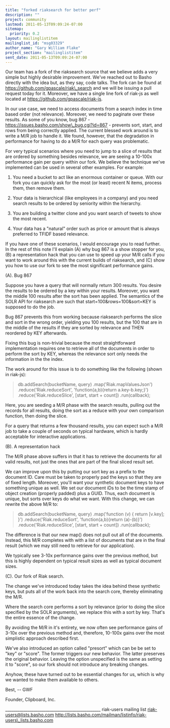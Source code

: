 ```yaml
---
title: "forked riaksearch for better perf"
description: ""
project: community
lastmod: 2011-05-13T09:09:24-07:00
sitemap:
  priority: 0.2
layout: mailinglistitem
mailinglist_id: "msg03329"
author_name: "Gary William Flake"
project_section: "mailinglistitem"
sent_date: 2011-05-13T09:09:24-07:00
---
```



Our team has a fork of the riaksearch source that we believe adds a very simple 
but highly desirable improvement. We've reached out to Basho directly with the 
idea but, as they say, code talks. The fork can be found at 
https://github.com/gpascale/riak\_search and we will be issuing a pull request 
today for it. Moreover, we have a single line fork of riak-js as well located 
at https://github.com/gpascale/riak-js.

In our use case, we need to access documents from a search index in time based 
order (not relevance). Moreover, we need to paginate over these results. As 
some of you know, bug 867 - https://issues.basho.com/show\_bug.cgi?id=867 - 
prevents sort, start, and rows from being correctly applied. The current 
blessed work around is to write a M/R job to handle it. We found, however, 
that the degradation in performance for having to do a M/R for each query was 
problematic.

For very typical scenarios where you need to jump to a slice of results that 
are ordered by something besides relevance, we are seeing a 10-100x performance 
gain per query within our fork. We believe the technique we've implemented can 
be used in several other examples. For example:

1. You need a bucket to act like an enormous container or queue. With our fork 
you can quickly ask for the most (or least) recent N items, process them, then 
remove them.

2. Your data is hierarchical (like employees in a company) and you need search 
results to be ordered by seniority within the hierarchy. 

3. You are building a twitter clone and you want search of tweets to show the 
most recent.

4. Your data has a "natural" order such as price or amount that is always 
preferred to TFIDF based relevance.

If you have one of these scenarios, I would encourage you to read further. In 
the rest of this note I'll explain (A) why bug 867 is a show stopper for you, 
(B) a representation hack that you can use to speed up your M/R calls if you 
want to work around this with the current builds of riaksearch, and (C) show 
you how to use our fork to see the most significant performance gains.

(A). Bug 867

Suppose you have a query that will normally return 300 results. You desire the 
results to be ordered by a key within your results. Moreover, you want the 
middle 100 results after the sort has been applied. The semantics of the SOLR 
API for riaksearch are such that start=100&rows=100&sort=KEY is supposed to do 
the job.

Bug 867 prevents this from working because riaksearch performs the slice and 
sort in the wrong order, yielding you 100 results, but the 100 that are in the 
middle of the results if they are sorted by relevance and THEN reordered by KEY 
afterwards.

Fixing this bug is non-trivial because the most straightforward implementation 
requires one to retrieve all of the documents in order to perform the sort by 
KEY, whereas the relevance sort only needs the information in the the index.

The work around for this issue is to do something like the following (shown in 
riak-js):

> db.addSearch(bucketName, query)
> .map('Riak.mapValuesJson')
> .reduce('Riak.reduceSort', 'function(a,b){return a.key-b.key;}')
> .reduce('Riak.reduceSlice', [start, start + count])
> .run(callback);

Here, you are seeding a M/R phase with the search results, pulling out the 
records for all results, doing the sort as a reduce with your own comparison 
function, then doing the slice.

For a query that returns a few thousand results, you can expect such a M/R job 
to take a couple of seconds on typical hardware, which is hardly acceptable for 
interactive applications.


(B). A representation hack

The M/R phase above suffers in that it has to retrieve the documents for all 
valid results, not just the ones that are part of the final sliced result set.

We can improve upon this by putting our sort key as a prefix to the document 
ID. Care must be taken to properly pad the keys so that they are of fixed 
length. Moreover, you'll want your synthetic document keys to have something 
unique as well. We set our document iDs to be the time stamp of object 
creation (properly padded) plus a GUID. Thus, each document is unique, but 
sorts over keys do what we want. With this change, we can rewrite the above 
M/R to:

> db.addSearch(bucketName, query)
> .map('function (v) { return [v.key]; }')
> .reduce('Riak.reduceSort', 'function(a,b){return (a)-(b)}')
> .reduce('Riak.reduceSlice', [start, start + count])
> .run(callback);


The difference is that our new map() does not pull out all of the documents. 
Instead, this M/R completes with with a list of documents that are in the final 
result (which we may still need to retrieve for our application).

We typically see 3-10x performance gains over the previous method, but this is 
highly dependent on typical result sizes as well as typical document sizes.


(C). Our fork of Riak search.

The change we've introduced today takes the idea behind these synthetic keys, 
but puts all of the work back into the search core, thereby eliminating the M/R.

Where the search core performs a sort by relevance (prior to doing the slice 
specified by the SOLR arguments), we replace this with a sort by key. That's 
the entire essence of the change.

By avoiding the M/R in it's entirety, we now often see performance gains of 
3-10x over the previous method and, therefore, 10-100x gains over the most 
simplistic approach described first.

We've also introduced an option called "presort" which can be be set to "key" 
or "score". The former triggers our new behavior. The latter preserves the 
original behavior. Leaving the option unspecified is the same as setting it to 
"score", so our fork should not introduce any breaking changes.


Anyhow, these have turned out to be essential changes for us, which is why we 
wanted to make them available to others.

Best,
-- GWF

Founder, Clipboard, Inc.
 




\_\_\_\_\_\_\_\_\_\_\_\_\_\_\_\_\_\_\_\_\_\_\_\_\_\_\_\_\_\_\_\_\_\_\_\_\_\_\_\_\_\_\_\_\_\_\_
riak-users mailing list
riak-users@lists.basho.com
http://lists.basho.com/mailman/listinfo/riak-users\_lists.basho.com

